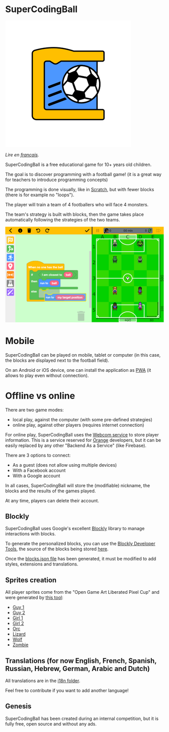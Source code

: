 # SuperCodingBall
![icon](./src/assets/app-icons/SuperCodingBallAppIcon.svg)

*Lire en [français](README.fr.md).*

SuperCodingBall is a free educational game for 10+ years old children.

The goal is to discover programming with a football game! (it is a great way for teachers to introduce programming concepts)

The programming is done visually, like in [Scratch](https://scratch.mit.edu), but with fewer blocks (there is for example no "loops").

The player will train a team of 4 footballers who will face 4 monsters.

The team's strategy is built with blocks, then the game takes place automatically following the strategies of the two teams.

![screenshot](./src/assets/howto/screenshot.png)

# Mobile

SuperCodingBall can be played on mobile, tablet or computer (in this case, the blocks are displayed next to the football field).

On an Android or iOS device, one can install the application as [PWA](https://web.dev/progressive-web-apps) (it allows to play even without connection).

# Offline vs online

There are two game modes:
* local play, against the computer (with some pre-defined strategies)
* online play, against other players (requires internet connection)

For online play, SuperCodingBall uses the [Webcom service](https://datasync.orange.com) to store player information.
This is a service reserved for [Orange](https://www.orange.com) developers, but it can be easily replaced by any other "Backend As a Service" (like Firebase).

There are 3 options to connect:
* As a guest (does not allow using multiple devices)
* With a Facebook account
* With a Google account

In all cases, SuperCodingBall will store the (modifiable) nickname, the blocks and the results of the games played.

At any time, players can delete their account.

## Blockly

SuperCodingBall uses Google's excellent [Blockly](https://developers.google.com/blockly) library to manage interactions with blocks.

To generate the personalized blocks, you can use the [Blockly Developer Tools](https://blockly-demo.appspot.com/static/demos/blockfactory/index.html), the source of the blocks being stored [here](./src/assets/blocks/library.xml).

Once the [blocks.json file](./src/assets/blocks/blocks.json) has been generated, it must be modified to add styles, extensions and translations.

## Sprites creation

All player sprites come from the "Open Game Art Liberated Pixel Cup" and were generated by [this tool](https://github.com/LiberatedPixelCup/Universal-LPC-Spritesheet-Character-Generator):
* [Guy 1](https://liberatedpixelcup.github.io/Universal-LPC-Spritesheet-Character-Generator/#?body=Body_color_amber&head=Human_male_amber&shoes=Basic_Shoes_brown&legs=Pants_red&hair=Messy1_blonde&sex=male&clothes=Sleeveless_2_navy&expression=Neutral_amber&eye_color=Eye_Color_blue)
* [Guy 2](https://liberatedpixelcup.github.io/Universal-LPC-Spritesheet-Character-Generator/#?body=Body_color_black&head=Human_male_black&shoes=Basic_Shoes_charcoal&legs=Pants_red&hair=Cornrows_green&sex=male&clothes=Sleeveless_2_Buttoned_blue&expression=Neutral_black&eye_color=Eye_Color_brown)
* [Girl 1](https://liberatedpixelcup.github.io/Universal-LPC-Spritesheet-Character-Generator/#?body=Body_color_brown&head=Human_female_brown&shoes=Basic_Shoes_brown&legs=Pants_red&hair=Ponytail2_black&sex=female&clothes=Original_Sleeveless_blue&expression=Neutral_brown&eye_color=Eye_Color_brown)
* [Girl 2](https://liberatedpixelcup.github.io/Universal-LPC-Spritesheet-Character-Generator/#?body=Body_color_light&head=Human_female_light&shoes=Basic_Shoes_brown&legs=Pants_red&hair=Long_tied_purple&sex=female&clothes=Scoop_lavender&expression=Neutral_light&eye_color=Eye_Color_purple)
* [Orc](https://liberatedpixelcup.github.io/Universal-LPC-Spritesheet-Character-Generator/#?body=Body_color_green&head=Orc_male_green&legs=Long_Pants_black)
* [Lizard](https://liberatedpixelcup.github.io/Universal-LPC-Spritesheet-Character-Generator/#?body=Body_color_bright_green&head=Lizard_male_bright_green&legs=Long_Pants_black&wings=Lizard_Wings_bright_green&tail=Lizard_tail_bright_green)
* [Wolf](https://liberatedpixelcup.github.io/Universal-LPC-Spritesheet-Character-Generator/#?body=Body_color_pale_green&head=Wolf_male_pale_green&legs=Long_Pants_black&tail=Wolf_Tail_raven)
* [Zombie](https://liberatedpixelcup.github.io/Universal-LPC-Spritesheet-Character-Generator/#?body=Body_color_zombie_green&head=Zombie_zombie_green&legs=Long_Pants_black&overalls=Overalls_black)

## Translations (for now English, French, Spanish, Russian, Hebrew, German, Arabic and Dutch)

All translations are in the [i18n folder](./src/assets/i18n).

Feel free to contribute if you want to add another language!

## Genesis
SuperCodingBall has been created during an internal competition, but it is fully free, open source and without any ads.
